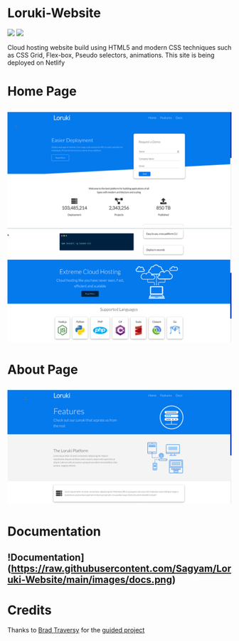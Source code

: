 # Loruki-Website
<img src='https://upload.wikimedia.org/wikipedia/commons/6/61/HTML5_logo_and_wordmark.svg' 
width=24>
<img src='https://upload.wikimedia.org/wikipedia/commons/d/d5/CSS3_logo_and_wordmark.svg' 
width=18>

Cloud hosting website build using HTML5 and modern CSS techniques such as CSS Grid, Flex-box, Pseudo selectors, animations.
This site is being deployed on Netlify
# Home Page
![Home](https://raw.githubusercontent.com/Sagyam/Loruki-Website/main/images/home1.png)
![Home](https://raw.githubusercontent.com/Sagyam/Loruki-Website/main/images/home2.png)
---
# About Page
![Features](https://raw.githubusercontent.com/Sagyam/Loruki-Website/main/images/features.png)
---
# Documentation
!Documentation](https://raw.githubusercontent.com/Sagyam/Loruki-Website/main/images/docs.png)
---
# Credits
Thanks to [Brad Traversy](https://www.youtube.com/channel/UC29ju8bIPH5as8OGnQzwJyA) for the [guided project](https://www.youtube.com/watch?v=p0bGHP-PXD4&t=6700s&ab_channel=TraversyMedia)

